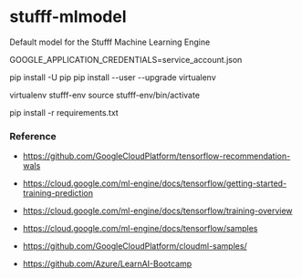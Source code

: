 # stufff-mlmodel
Default model for the Stufff Machine Learning Engine

GOOGLE_APPLICATION_CREDENTIALS=service_account.json

pip install -U pip
pip install --user --upgrade virtualenv

virtualenv stufff-env
source stufff-env/bin/activate

pip install -r requirements.txt

### Reference

* https://github.com/GoogleCloudPlatform/tensorflow-recommendation-wals

* https://cloud.google.com/ml-engine/docs/tensorflow/getting-started-training-prediction
* https://cloud.google.com/ml-engine/docs/tensorflow/training-overview 
* https://cloud.google.com/ml-engine/docs/tensorflow/samples 
* https://github.com/GoogleCloudPlatform/cloudml-samples/ 
* https://github.com/Azure/LearnAI-Bootcamp 

